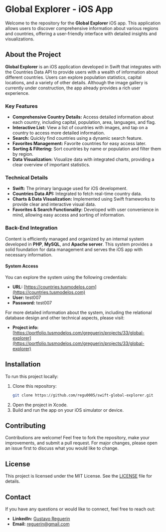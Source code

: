 # Global Explorer - iOS App

Welcome to the repository for the **Global Explorer** iOS app. This application allows users to discover comprehensive information about various regions and countries, offering a user-friendly interface with detailed insights and visualizations.

## About the Project

**Global Explorer** is an iOS application developed in Swift that integrates with the Countries Data API to provide users with a wealth of information about different countries. Users can explore population statistics, capital locations, and a variety of other details. Although the image gallery is currently under construction, the app already provides a rich user experience.

### Key Features

- **Comprehensive Country Details:** Access detailed information about each country, including capital, population, area, languages, and flag.
- **Interactive List:** View a list of countries with images, and tap on a country to access more detailed information.
- **Search:** Quickly find countries using a dynamic search feature.
- **Favorites Management:** Favorite countries for easy access later.
- **Sorting & Filtering:** Sort countries by name or population and filter them by region.
- **Data Visualization:** Visualize data with integrated charts, providing a clear overview of important statistics.

### Technical Details

- **Swift:** The primary language used for iOS development.
- **Countries Data API:** Integrated to fetch real-time country data.
- **Charts & Data Visualization:** Implemented using Swift frameworks to provide clear and interactive visual data.
- **Favorites & Search Functionality:** Developed with user convenience in mind, allowing easy access and sorting of information.

### Back-End Integration

Content is efficiently managed and organized by an internal system developed in **PHP**, **MySQL**, and **Apache server**. This system provides a solid foundation for data management and serves the iOS app with necessary information.

#### System Access

You can explore the system using the following credentials:

- **URL:** [https://countries.tusmodelos.com](https://countries.tusmodelos.com)
- **User:** test007
- **Password:** test007

For more detailed information about the system, including the relational database design and other technical aspects, please visit:

- **Project info:** [https://portfolio.tusmodelos.com/greguerin/projects/33/global-explorer](https://portfolio.tusmodelos.com/greguerin/projects/33/global-explorer)

## Installation

To run this project locally:

1. Clone this repository:
    ```sh
    git clone https://github.com/regu0005/swift-global-explorer.git
    ```
2. Open the project in Xcode.
3. Build and run the app on your iOS simulator or device.

## Contributing

Contributions are welcome! Feel free to fork the repository, make your improvements, and submit a pull request. For major changes, please open an issue first to discuss what you would like to change.

## License

This project is licensed under the MIT License. See the [LICENSE](LICENSE.txt) file for details.

## Contact

If you have any questions or would like to connect, feel free to reach out:

- **LinkedIn:** [Gustavo Reguerin](https://www.linkedin.com/in/gustavo-reguerin)
- **Email:** [reguerin@gmail.com](mailto:reguerin@gmail.com)
